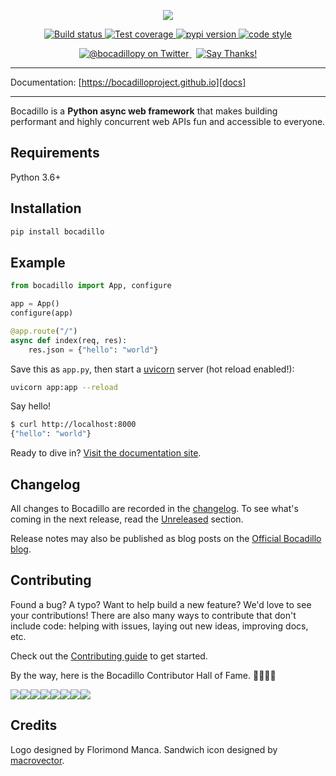 <p align="center">
    <img src="https://github.com/bocadilloproject/bocadillo/blob/master/.github/banner.png?raw=true">
</p>

<p align="center">
    <a href="https://travis-ci.org/bocadilloproject/bocadillo">
        <img src="https://img.shields.io/travis/bocadilloproject/bocadillo.svg" alt="Build status"/>
    </a>
    <a href="https://codecov.io/gh/bocadilloproject/bocadillo">
        <img src="https://codecov.io/gh/bocadilloproject/bocadillo/branch/master/graph/badge.svg" alt="Test coverage"/>
    </a>
    <a href="https://pypi.org/project/bocadillo">
        <img src="https://badge.fury.io/py/bocadillo.svg" alt="pypi version">
    </a>
    <a href="https://github.com/ambv/black">
        <img src="https://img.shields.io/badge/code_style-black-000000.svg" alt="code style">
    </a>
</p>

<p align="center">
    <a href="https://twitter.com/bocadillopy">
        <img src="https://img.shields.io/twitter/follow/bocadillopy.svg?label=%40bocadillopy&style=social" alt="@bocadillopy on Twitter">
    </a>
    &nbsp;
    <a href="https://saythanks.io/to/florimondmanca">
        <img src="https://img.shields.io/badge/Say_Thanks-!-1EAEDB.svg" alt="Say Thanks!">
    </a>
</p>

---

Documentation: [https://bocadilloproject.github.io][docs]

[docs]: https://bocadilloproject.github.io

---

Bocadillo is a **Python async web framework** that makes building performant and highly concurrent web APIs fun and accessible to everyone.

## Requirements

Python 3.6+

## Installation

```bash
pip install bocadillo
```

## Example

```python
from bocadillo import App, configure

app = App()
configure(app)

@app.route("/")
async def index(req, res):
    res.json = {"hello": "world"}
```

Save this as `app.py`, then start a [uvicorn](https://www.uvicorn.org) server (hot reload enabled!):

```bash
uvicorn app:app --reload
```

Say hello!

```bash
$ curl http://localhost:8000
{"hello": "world"}
```

Ready to dive in? [Visit the documentation site][docs].

## Changelog

All changes to Bocadillo are recorded in the [changelog](https://github.com/bocadilloproject/bocadillo/blob/master/CHANGELOG.md). To see what's coming in the next release, read the [Unreleased](https://github.com/bocadilloproject/bocadillo/blob/master/CHANGELOG.md#unreleased) section.

Release notes may also be published as blog posts on the [Official Bocadillo blog](https://bocadilloproject.github.io/blog).

## Contributing

Found a bug? A typo? Want to help build a new feature? We'd love to see your contributions! There are also many ways to contribute that don't include code: helping with issues, laying out new ideas, improving docs, etc.

Check out the [Contributing guide](https://github.com/bocadilloproject/bocadillo/blob/master/CONTRIBUTING.md) to get started.

By the way, here is the Bocadillo Contributor Hall of Fame. 👨‍💻👩‍💻

[![](https://sourcerer.io/fame/florimondmanca/bocadilloproject/bocadillo/images/0)](https://sourcerer.io/fame/florimondmanca/bocadilloproject/bocadillo/links/0)[![](https://sourcerer.io/fame/florimondmanca/bocadilloproject/bocadillo/images/1)](https://sourcerer.io/fame/florimondmanca/bocadilloproject/bocadillo/links/1)[![](https://sourcerer.io/fame/florimondmanca/bocadilloproject/bocadillo/images/2)](https://sourcerer.io/fame/florimondmanca/bocadilloproject/bocadillo/links/2)[![](https://sourcerer.io/fame/florimondmanca/bocadilloproject/bocadillo/images/3)](https://sourcerer.io/fame/florimondmanca/bocadilloproject/bocadillo/links/3)[![](https://sourcerer.io/fame/florimondmanca/bocadilloproject/bocadillo/images/4)](https://sourcerer.io/fame/florimondmanca/bocadilloproject/bocadillo/links/4)[![](https://sourcerer.io/fame/florimondmanca/bocadilloproject/bocadillo/images/5)](https://sourcerer.io/fame/florimondmanca/bocadilloproject/bocadillo/links/5)[![](https://sourcerer.io/fame/florimondmanca/bocadilloproject/bocadillo/images/6)](https://sourcerer.io/fame/florimondmanca/bocadilloproject/bocadillo/links/6)[![](https://sourcerer.io/fame/florimondmanca/bocadilloproject/bocadillo/images/7)](https://sourcerer.io/fame/florimondmanca/bocadilloproject/bocadillo/links/7)

## Credits

Logo designed by Florimond Manca. Sandwich icon designed by [macrovector](http://macrovector.com).
